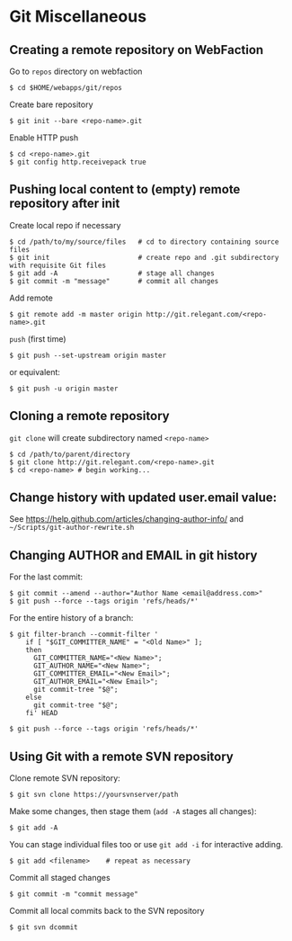 # Git Miscellaneous

## Creating a remote repository on WebFaction

Go to `repos` directory on webfaction

    $ cd $HOME/webapps/git/repos

Create bare repository

    $ git init --bare <repo-name>.git

Enable HTTP push

    $ cd <repo-name>.git
    $ git config http.receivepack true

## Pushing local content to (empty) remote repository after init

Create local repo if necessary

    $ cd /path/to/my/source/files   # cd to directory containing source files
    $ git init                      # create repo and .git subdirectory with requisite Git files
    $ git add -A                    # stage all changes
    $ git commit -m "message"       # commit all changes

Add remote

    $ git remote add -m master origin http://git.relegant.com/<repo-name>.git

`push` (first time)

    $ git push --set-upstream origin master

or equivalent:

    $ git push -u origin master

## Cloning a remote repository

`git clone` will create subdirectory named `<repo-name>`

    $ cd /path/to/parent/directory
    $ git clone http://git.relegant.com/<repo-name>.git
    $ cd <repo-name> # begin working...

## Change history with updated user.email value:

See https://help.github.com/articles/changing-author-info/
and `~/Scripts/git-author-rewrite.sh`

## Changing AUTHOR and EMAIL in git history

For the last commit:

    $ git commit --amend --author="Author Name <email@address.com>"
    $ git push --force --tags origin 'refs/heads/*'

For the entire history of a branch:

    $ git filter-branch --commit-filter '
        if [ "$GIT_COMMITTER_NAME" = "<Old Name>" ];
        then
          GIT_COMMITTER_NAME="<New Name>";
          GIT_AUTHOR_NAME="<New Name>";
          GIT_COMMITTER_EMAIL="<New Email>";
          GIT_AUTHOR_EMAIL="<New Email>";
          git commit-tree "$@";
        else
          git commit-tree "$@";
        fi' HEAD

    $ git push --force --tags origin 'refs/heads/*'

## Using Git with a remote SVN repository

Clone remote SVN repository:

    $ git svn clone https://yoursvnserver/path

Make some changes, then stage them (`add -A` stages all changes):

    $ git add -A

You can stage individual files too or use `git add -i` for interactive adding.

    $ git add <filename>    # repeat as necessary

Commit all staged changes

    $ git commit -m "commit message"

Commit all local commits back to the SVN repository

    $ git svn dcommit
